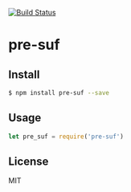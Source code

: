 [![Build Status](https://travis-ci.org/kaelzhang/node-pre-suf.svg?branch=master)](https://travis-ci.org/kaelzhang/node-pre-suf)
<!-- optional appveyor tst
[![Windows Build Status](https://ci.appveyor.com/api/projects/status/github/kaelzhang/node-pre-suf?branch=master&svg=true)](https://ci.appveyor.com/project/kaelzhang/node-pre-suf)
-->
<!-- optional npm version
[![NPM version](https://badge.fury.io/js/pre-suf.svg)](http://badge.fury.io/js/pre-suf)
-->
<!-- optional npm downloads
[![npm module downloads per month](http://img.shields.io/npm/dm/pre-suf.svg)](https://www.npmjs.org/package/pre-suf)
-->
<!-- optional dependency status
[![Dependency Status](https://david-dm.org/kaelzhang/node-pre-suf.svg)](https://david-dm.org/kaelzhang/node-pre-suf)
-->

# pre-suf

<!-- description -->

## Install

```sh
$ npm install pre-suf --save
```

## Usage

```js
let pre_suf = require('pre-suf')
```

## License

MIT
